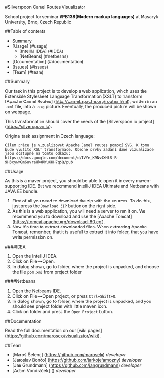 #Silverspoon Camel Routes Visualizator

School project for seminar **#PB138(Modern markup languages)** at Masaryk University, Brno, Czech Republic

##Table of contents
- [Summary](#summary)
- [Usage] (#usage)
  - [IntelliJ IDEA] (#IDEA)
  - [NetBeans] (#netbeans)
- [Documentation] (#documentation)
- [Issues] (#issues)
- [Team] (#team)

##Summary

Our task in this project is to develop a web application, which uses the Extensible Stylesheet Language Transformation (XSLT) to transform [Apache Camel Routes] (http://camel.apache.org/routes.html), written in an `.xml` file, into a `.svg` picture.
Eventually, the produced picture will be shown on webpage.

This transformation should cover the needs of the [Silverspoon.io project] (https://silverspoon.io).

Original task assignment in Czech language:
```
Cílem práce je vizualizovat Apache Camel routes pomocí SVG. K tomu bude využito XSLT transformace. Obecné prvky zadání dané vizualizace jsou dostupné na tomto odkazu: https://docs.google.com/document/d/1VYe_K9NvOXHtS-R-9H3xywKGm6uvraHk8RWuXHH7qSQ/pub
```

##Usage

As this is a maven project, you should be able to open it in every maven-supporting IDE. But we recommend IntelliJ IDEA Ultimate and Netbeans with JAVA EE bundle.

1. First of all you need to download the zip with the sources. To do this, just press the `Download ZIP` button on the right side.
2. As this is a web application, you will need a server to run it on. We recommend you to download and use the [Apache Tomcat] (https://tomcat.apache.org/download-80.cgi).
3. Now it's time to extract downloaded files. When extracting Apache Tomcat, remember, that it is usefull to extract it into folder, that you have write permission on.

####IDEA
1. Open the IntelliJ IDEA.
2. Click on File-->Open.
3. In dialog shown, go to folder, where the project is unpacked, and choose the file `pom.xml` from project folder.

####Netbeans
1. Open the Netbeans IDE.
2. Click on File-->Open project, or press `Ctrl+Shift+O`.
3. In dialog shown, go to folder, where the project is unpacked, and you should see project folder with little maven icon.
4. Click on folder and press the `Open Project` button.

##Documentation

Read the full documentation on our [wiki pages] (https://github.com/maroselo/visualizator/wiki).

##Team

- [Maroš Šeleng] (https://github.com/maroselo) *developer*
- [Jaroslav Bončo] (https://github.com/jarkojefamozny) *developer*
- [Jan Grundmann] (https://github.com/jangrundmann) *developer*
- [Adam Vondráček] () *developer*

